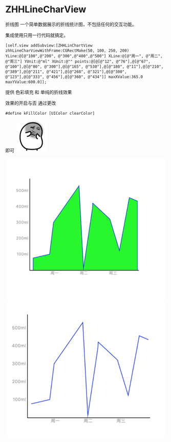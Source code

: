 # ZHHLineCharView
折线图
一个简单数据展示的折线统计图，不包括任何的交互功能。

集成使用只用一行代码就搞定。
 ```object-c
 [self.view addSubview:[ZHHLinChartView zhhLineCharViewWithFrame:CGRectMake(50, 100, 250, 200) YLine:@[@"100",@"200", @"300",@"400",@"500"] XLine:@[@"周一", @"周二", @"周三"] YUnit:@"ml" XUnit:@"" points:@[@[@"12", @"76"],@[@"67", @"100"],@[@"80", @"300"],@[@"165", @"530"],@[@"180", @"11"],@[@"210", @"389"],@[@"211", @"421"],@[@"268", @"321"],@[@"300", @"123"],@[@"333", @"456"],@[@"360", @"434"]] maxXValue:365.0 maxYValue:600.0]];
```
提供 色彩填充 和 单纯的折线效果

效果的开启与否 通过更改 
```object-c 
#define kFillColor [UIColor clearColor] 
```  
即可
![](https://github.com/a1003072244/ZHHLineCharView/blob/master/123.gif)

![色彩填充效果](https://github.com/a1003072244/ZHHLineCharView/blob/master/有填充色.png)
![单纯的折线效果](https://github.com/a1003072244/ZHHLineCharView/blob/master/无填充色.png)
